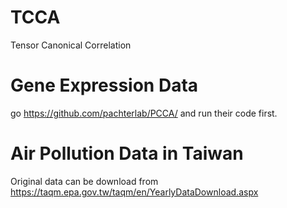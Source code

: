 # TCCA
Tensor Canonical Correlation

# Gene Expression Data
go https://github.com/pachterlab/PCCA/ and run their code first.

# Air Pollution Data in Taiwan
Original data can be download from https://taqm.epa.gov.tw/taqm/en/YearlyDataDownload.aspx
